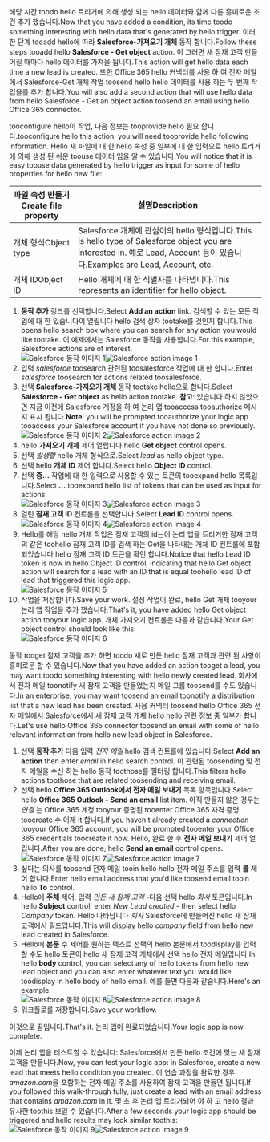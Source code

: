 <span data-ttu-id="7d7f8-101">해당 시간 toodo hello 트리거에 의해 생성 되는 hello 데이터와 함께 다른 흥미로운 조건 추가 했습니다.</span><span class="sxs-lookup"><span data-stu-id="7d7f8-101">Now that you have added a condition, its time toodo something interesting with hello data that's generated by hello trigger.</span></span> <span data-ttu-id="7d7f8-102">이러한 단계 tooadd hello에 따라 **Salesforce-가져오기 개체** 동작 합니다.</span><span class="sxs-lookup"><span data-stu-id="7d7f8-102">Follow these steps tooadd hello **Salesforce - Get object** action.</span></span> <span data-ttu-id="7d7f8-103">이 그러면 새 잠재 고객 만들어질 때마다 hello 데이터를 가져올 됩니다.</span><span class="sxs-lookup"><span data-stu-id="7d7f8-103">This action will get hello data each time a new lead is created.</span></span> <span data-ttu-id="7d7f8-104">또한 Office 365 hello 커넥터를 사용 하 여 전자 메일에서 Salesforce-Get 개체 작업 toosend hello hello 데이터를 사용 하는 두 번째 작업을를 추가 합니다.</span><span class="sxs-lookup"><span data-stu-id="7d7f8-104">You will also add a second action that will use hello data from hello Salesforce - Get an object action toosend an email using hello Office 365 connector.</span></span>  

<span data-ttu-id="7d7f8-105">tooconfigure hello이 작업, 다음 정보는 tooprovide hello 필요 합니다.</span><span class="sxs-lookup"><span data-stu-id="7d7f8-105">tooconfigure hello this action, you will need tooprovide hello following information.</span></span> <span data-ttu-id="7d7f8-106">Hello 새 파일에 대 한 hello 속성 중 일부에 대 한 입력으로 hello 트리거에 의해 생성 된 쉬운 toouse 데이터 임을 알 수 있습니다.</span><span class="sxs-lookup"><span data-stu-id="7d7f8-106">You will notice that it is easy toouse data generated by hello trigger as input for some of hello properties for hello new file:</span></span>

| <span data-ttu-id="7d7f8-107">파일 속성 만들기</span><span class="sxs-lookup"><span data-stu-id="7d7f8-107">Create file property</span></span> | <span data-ttu-id="7d7f8-108">설명</span><span class="sxs-lookup"><span data-stu-id="7d7f8-108">Description</span></span> |
| --- | --- |
| <span data-ttu-id="7d7f8-109">개체 형식</span><span class="sxs-lookup"><span data-stu-id="7d7f8-109">Object type</span></span> |<span data-ttu-id="7d7f8-110">Salesforce 개체에 관심이의 hello 형식입니다.</span><span class="sxs-lookup"><span data-stu-id="7d7f8-110">This is hello type of Salesforce object you are interested in.</span></span> <span data-ttu-id="7d7f8-111">예로 Lead, Account 등이 있습니다.</span><span class="sxs-lookup"><span data-stu-id="7d7f8-111">Examples are Lead, Account, etc.</span></span> |
| <span data-ttu-id="7d7f8-112">개체 ID</span><span class="sxs-lookup"><span data-stu-id="7d7f8-112">Object ID</span></span> |<span data-ttu-id="7d7f8-113">Hello 개체에 대 한 식별자를 나타냅니다.</span><span class="sxs-lookup"><span data-stu-id="7d7f8-113">This represents an identifier for hello object.</span></span> |

1. <span data-ttu-id="7d7f8-114">**동작 추가** 링크를 선택합니다.</span><span class="sxs-lookup"><span data-stu-id="7d7f8-114">Select **Add an action** link.</span></span> <span data-ttu-id="7d7f8-115">검색할 수 있는 모든 작업에 대 한 있습니다이 열립니다 hello 검색 상자 tootake를 것인지 합니다.</span><span class="sxs-lookup"><span data-stu-id="7d7f8-115">This opens hello search box where you can search for any action you would like tootake.</span></span> <span data-ttu-id="7d7f8-116">이 예제에서는 Salesforce 동작을 사용합니다.</span><span class="sxs-lookup"><span data-stu-id="7d7f8-116">For this example, Salesforce actions are of interest.</span></span>      
   <span data-ttu-id="7d7f8-117">![Salesforce 동작 이미지 1](./media/connectors-create-api-salesforce/action-1.png)</span><span class="sxs-lookup"><span data-stu-id="7d7f8-117">![Salesforce action image 1](./media/connectors-create-api-salesforce/action-1.png)</span></span>  
2. <span data-ttu-id="7d7f8-118">입력 *salesforce* toosearch 관련된 toosalesforce 작업에 대 한 합니다.</span><span class="sxs-lookup"><span data-stu-id="7d7f8-118">Enter *salesforce* toosearch for actions related toosalesforce.</span></span>
3. <span data-ttu-id="7d7f8-119">선택 **Salesforce-가져오기 개체** 동작 tootake hello으로 합니다.</span><span class="sxs-lookup"><span data-stu-id="7d7f8-119">Select **Salesforce - Get object** as hello action tootake.</span></span>   <span data-ttu-id="7d7f8-120">**참고**: 있습니다 하지 않았으면 지금 이전에 Salesforce 계정을 하 여 논리 앱 tooaccess tooauthorize 메시지 표시 됩니다.</span><span class="sxs-lookup"><span data-stu-id="7d7f8-120">**Note**: you will be prompted tooauthorize your logic app tooaccess your Salesforce account if you have not done so previously.</span></span>    
   <span data-ttu-id="7d7f8-121">![Salesforce 동작 이미지 2](./media/connectors-create-api-salesforce/action-2.png)</span><span class="sxs-lookup"><span data-stu-id="7d7f8-121">![Salesforce action image 2](./media/connectors-create-api-salesforce/action-2.png)</span></span>    
4. <span data-ttu-id="7d7f8-122">hello **가져오기 개체** 제어 열립니다.</span><span class="sxs-lookup"><span data-stu-id="7d7f8-122">hello **Get object** control opens.</span></span>  
5. <span data-ttu-id="7d7f8-123">선택 *발생할* hello 개체 형식으로.</span><span class="sxs-lookup"><span data-stu-id="7d7f8-123">Select *lead* as hello object type.</span></span>
6. <span data-ttu-id="7d7f8-124">선택 hello **개체 ID** 제어 합니다.</span><span class="sxs-lookup"><span data-stu-id="7d7f8-124">Select hello **Object ID** control.</span></span>
7. <span data-ttu-id="7d7f8-125">선택 **중...**  작업에 대 한 입력으로 사용할 수 있는 토큰의 tooexpand hello 목록입니다.</span><span class="sxs-lookup"><span data-stu-id="7d7f8-125">Select **...** tooexpand hello list of tokens that can be used as input for actions.</span></span>       
   <span data-ttu-id="7d7f8-126">![Salesforce 동작 이미지 3](./media/connectors-create-api-salesforce/action-3.png)</span><span class="sxs-lookup"><span data-stu-id="7d7f8-126">![Salesforce action image 3](./media/connectors-create-api-salesforce/action-3.png)</span></span>    
8. <span data-ttu-id="7d7f8-127">열린 **잠재 고객 ID** 컨트롤을 선택합니다.</span><span class="sxs-lookup"><span data-stu-id="7d7f8-127">Select **Lead ID** control opens.</span></span>   
   <span data-ttu-id="7d7f8-128">![Salesforce 동작 이미지 4](./media/connectors-create-api-salesforce/action-4.png)</span><span class="sxs-lookup"><span data-stu-id="7d7f8-128">![Salesforce action image 4](./media/connectors-create-api-salesforce/action-4.png)</span></span>     
9. <span data-ttu-id="7d7f8-129">Hello를 해당 hello 개체 작업은 잠재 고객의 id는이 논리 앱을 트리거한 잠재 고객의 같은 toohello 잠재 고객 ID를 검색 하는 Get을 나타내는 개체 ID 컨트롤에 포함 되었습니다 hello 잠재 고객 ID 토큰을 확인 합니다.</span><span class="sxs-lookup"><span data-stu-id="7d7f8-129">Notice that hello Lead ID token is now in hello Object ID control, indicating that hello Get object action will search for a lead with an ID that is equal toohello lead ID of lead that triggered this logic app.</span></span>  
   ![Salesforce 동작 이미지 5](./media/connectors-create-api-salesforce/action-5.png)  
10. <span data-ttu-id="7d7f8-131">작업을 저장합니다.</span><span class="sxs-lookup"><span data-stu-id="7d7f8-131">Save your work.</span></span> <span data-ttu-id="7d7f8-132">설정 작업이 완료, hello Get 개체 tooyour 논리 앱 작업을 추가 했습니다.</span><span class="sxs-lookup"><span data-stu-id="7d7f8-132">That's it, you have added hello Get object action tooyour logic app.</span></span> <span data-ttu-id="7d7f8-133">개체 가져오기 컨트롤은 다음과 같습니다.</span><span class="sxs-lookup"><span data-stu-id="7d7f8-133">Your Get object control should look like this:</span></span>    
    ![Salesforce 동작 이미지 6](./media/connectors-create-api-salesforce/action-6.png)  

<span data-ttu-id="7d7f8-135">동작 tooget 잠재 고객을 추가 하면 toodo 새로 만든 hello 잠재 고객과 관련 된 사항이 흥미로운 할 수 있습니다.</span><span class="sxs-lookup"><span data-stu-id="7d7f8-135">Now that you have added an action tooget a lead, you may want toodo something interesting with hello newly created lead.</span></span> <span data-ttu-id="7d7f8-136">회사에서 전자 메일 toonotify 새 잠재 고객을 만들었는지 메일 그룹 toosend를 수도 있습니다.</span><span class="sxs-lookup"><span data-stu-id="7d7f8-136">In an enterprise, you may want toosend an email toonotify a distribution list that a new lead has been created.</span></span> <span data-ttu-id="7d7f8-137">사용 커넥터 toosend hello Office 365 전자 메일에서 Salesforce에서 새 잠재 고객 개체 hello hello 관련 정보 중 일부가 합니다.</span><span class="sxs-lookup"><span data-stu-id="7d7f8-137">Let's use hello Office 365 connector toosend an email with some of hello relevant information from hello new lead object in Salesforce.</span></span>  

1. <span data-ttu-id="7d7f8-138">선택 **동작 추가** 다음 입력 *전자 메일* hello 검색 컨트롤에 있습니다.</span><span class="sxs-lookup"><span data-stu-id="7d7f8-138">Select **Add an action** then enter *email* in hello search control.</span></span> <span data-ttu-id="7d7f8-139">이 관련된 toosending 및 전자 메일을 수신 하는 hello 동작 toothose를 필터링 합니다.</span><span class="sxs-lookup"><span data-stu-id="7d7f8-139">This filters hello actions toothose that are related toosending and receiving email.</span></span>  
2. <span data-ttu-id="7d7f8-140">선택 hello **Office 365 Outlook에서 전자 메일 보내기** 목록 항목입니다.</span><span class="sxs-lookup"><span data-stu-id="7d7f8-140">Select hello **Office 365 Outlook - Send an email** list item.</span></span> <span data-ttu-id="7d7f8-141">아직 만들지 않은 경우는 *연결* 는 Office 365 계정 tooyour 증명된 tooenter Office 365 자격 증명 toocreate 수 이제 it 합니다.</span><span class="sxs-lookup"><span data-stu-id="7d7f8-141">If you haven't already created a *connection* tooyour Office 365 account, you will be prompted tooenter your Office 365 credentials toocreate it now.</span></span> <span data-ttu-id="7d7f8-142">Hello, 완료 한 후 **전자 메일 보내기** 제어 열립니다.</span><span class="sxs-lookup"><span data-stu-id="7d7f8-142">After you are done, hello **Send an email** control opens.</span></span>        
   <span data-ttu-id="7d7f8-143">![Salesforce 동작 이미지 7](./media/connectors-create-api-salesforce/action-7.png)</span><span class="sxs-lookup"><span data-stu-id="7d7f8-143">![Salesforce action image 7](./media/connectors-create-api-salesforce/action-7.png)</span></span>  
3. <span data-ttu-id="7d7f8-144">싶다는 의사를 toosend 전자 메일 tooin hello hello 전자 메일 주소를 입력 **를** 제어 합니다.</span><span class="sxs-lookup"><span data-stu-id="7d7f8-144">Enter hello email address that you'd like toosend email tooin hello **To** control.</span></span>
4. <span data-ttu-id="7d7f8-145">Hello에 **주체** 제어, 입력 *만든 새 잠재 고객* -다음 선택 hello *회사* 토큰입니다.</span><span class="sxs-lookup"><span data-stu-id="7d7f8-145">In hello **Subject** control, enter *New Lead created* - then select hello *Company* token.</span></span> <span data-ttu-id="7d7f8-146">Hello 나타납니다 *회사* Salesforce에 만들어진 hello 새 잠재 고객에서 필드입니다.</span><span class="sxs-lookup"><span data-stu-id="7d7f8-146">This will display hello *company* field from hello new lead created in Salesforce.</span></span>  
5. <span data-ttu-id="7d7f8-147">Hello에 **본문** 수 제어를 원하는 텍스트 선택의 hello 본문에서 toodisplay를 입력할 수도 hello 토큰이 hello 새 잠재 고객 개체에서 선택 hello 전자 메일입니다.</span><span class="sxs-lookup"><span data-stu-id="7d7f8-147">In hello **body** control, you can select any of hello tokens from hello new lead object and you can also enter whatever text you would like toodisplay in hello body of hello email.</span></span> <span data-ttu-id="7d7f8-148">예를 들면 다음과 같습니다.</span><span class="sxs-lookup"><span data-stu-id="7d7f8-148">Here's an example:</span></span>  
   <span data-ttu-id="7d7f8-149">![Salesforce 동작 이미지 8](./media/connectors-create-api-salesforce/action-8.png)</span><span class="sxs-lookup"><span data-stu-id="7d7f8-149">![Salesforce action image 8](./media/connectors-create-api-salesforce/action-8.png)</span></span>   
6. <span data-ttu-id="7d7f8-150">워크플로를 저장합니다.</span><span class="sxs-lookup"><span data-stu-id="7d7f8-150">Save your workflow.</span></span>  

<span data-ttu-id="7d7f8-151">이것으로 끝입니다.</span><span class="sxs-lookup"><span data-stu-id="7d7f8-151">That's it.</span></span> <span data-ttu-id="7d7f8-152">논리 앱이 완료되었습니다.</span><span class="sxs-lookup"><span data-stu-id="7d7f8-152">Your logic app is now complete.</span></span>  

<span data-ttu-id="7d7f8-153">이제 논리 앱을 테스트할 수 있습니다: Salesforce에서 만든 hello 조건에 맞는 새 잠재 고객을 만듭니다.</span><span class="sxs-lookup"><span data-stu-id="7d7f8-153">Now, you can test your logic app: in Salesforce, create a new lead that meets hello condition you created.</span></span>  <span data-ttu-id="7d7f8-154">이 연습 과정을 완료한 경우 *amazon.com*을 포함하는 전자 메일 주소를 사용하여 잠재 고객을 만들면 됩니다.</span><span class="sxs-lookup"><span data-stu-id="7d7f8-154">If you followed this walk-through fully, just create a lead with an email address that contains *amazon.com* in it.</span></span> <span data-ttu-id="7d7f8-155">몇 초 후 논리 앱 트리거되어 야 하 고 hello 결과 유사한 toothis 보일 수 있습니다.</span><span class="sxs-lookup"><span data-stu-id="7d7f8-155">After a few seconds your logic app should be triggered and hello results may look similar toothis:</span></span>  
<span data-ttu-id="7d7f8-156">![Salesforce 동작 이미지 9](./media/connectors-create-api-salesforce/action-9.png)</span><span class="sxs-lookup"><span data-stu-id="7d7f8-156">![Salesforce action image 9](./media/connectors-create-api-salesforce/action-9.png)</span></span>  

